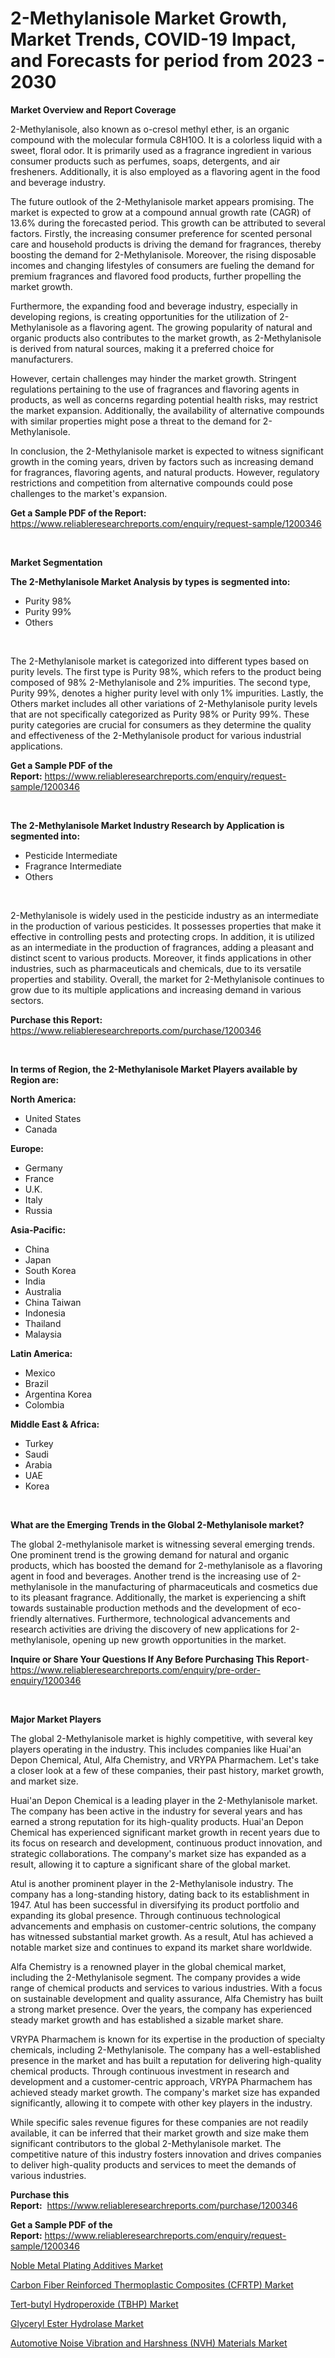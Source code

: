 <p><h1>2-Methylanisole Market Growth, Market Trends, COVID-19 Impact, and Forecasts for period from 2023 - 2030</h1></p><p><strong>Market Overview and Report Coverage</strong></p>
<p><p>2-Methylanisole, also known as o-cresol methyl ether, is an organic compound with the molecular formula C8H10O. It is a colorless liquid with a sweet, floral odor. It is primarily used as a fragrance ingredient in various consumer products such as perfumes, soaps, detergents, and air fresheners. Additionally, it is also employed as a flavoring agent in the food and beverage industry.</p><p>The future outlook of the 2-Methylanisole market appears promising. The market is expected to grow at a compound annual growth rate (CAGR) of 13.6% during the forecasted period. This growth can be attributed to several factors. Firstly, the increasing consumer preference for scented personal care and household products is driving the demand for fragrances, thereby boosting the demand for 2-Methylanisole. Moreover, the rising disposable incomes and changing lifestyles of consumers are fueling the demand for premium fragrances and flavored food products, further propelling the market growth.</p><p>Furthermore, the expanding food and beverage industry, especially in developing regions, is creating opportunities for the utilization of 2-Methylanisole as a flavoring agent. The growing popularity of natural and organic products also contributes to the market growth, as 2-Methylanisole is derived from natural sources, making it a preferred choice for manufacturers.</p><p>However, certain challenges may hinder the market growth. Stringent regulations pertaining to the use of fragrances and flavoring agents in products, as well as concerns regarding potential health risks, may restrict the market expansion. Additionally, the availability of alternative compounds with similar properties might pose a threat to the demand for 2-Methylanisole.</p><p>In conclusion, the 2-Methylanisole market is expected to witness significant growth in the coming years, driven by factors such as increasing demand for fragrances, flavoring agents, and natural products. However, regulatory restrictions and competition from alternative compounds could pose challenges to the market's expansion.</p></p>
<p><strong>Get a Sample PDF of the Report:</strong> <a href="https://www.reliableresearchreports.com/enquiry/request-sample/1200346">https://www.reliableresearchreports.com/enquiry/request-sample/1200346</a></p>
<p>&nbsp;</p>
<p><strong>Market Segmentation</strong></p>
<p><strong>The 2-Methylanisole Market Analysis by types is segmented into:</strong></p>
<p><ul><li>Purity 98%</li><li>Purity 99%</li><li>Others</li></ul></p>
<p>&nbsp;</p>
<p><p>The 2-Methylanisole market is categorized into different types based on purity levels. The first type is Purity 98%, which refers to the product being composed of 98% 2-Methylanisole and 2% impurities. The second type, Purity 99%, denotes a higher purity level with only 1% impurities. Lastly, the Others market includes all other variations of 2-Methylanisole purity levels that are not specifically categorized as Purity 98% or Purity 99%. These purity categories are crucial for consumers as they determine the quality and effectiveness of the 2-Methylanisole product for various industrial applications.</p></p>
<p><strong>Get a Sample PDF of the Report:</strong>&nbsp;<a href="https://www.reliableresearchreports.com/enquiry/request-sample/1200346">https://www.reliableresearchreports.com/enquiry/request-sample/1200346</a></p>
<p>&nbsp;</p>
<p><strong>The 2-Methylanisole Market Industry Research by Application is segmented into:</strong></p>
<p><ul><li>Pesticide Intermediate</li><li>Fragrance Intermediate</li><li>Others</li></ul></p>
<p>&nbsp;</p>
<p><p>2-Methylanisole is widely used in the pesticide industry as an intermediate in the production of various pesticides. It possesses properties that make it effective in controlling pests and protecting crops. In addition, it is utilized as an intermediate in the production of fragrances, adding a pleasant and distinct scent to various products. Moreover, it finds applications in other industries, such as pharmaceuticals and chemicals, due to its versatile properties and stability. Overall, the market for 2-Methylanisole continues to grow due to its multiple applications and increasing demand in various sectors.</p></p>
<p><strong>Purchase this Report:</strong>&nbsp; <a href="https://www.reliableresearchreports.com/purchase/1200346">https://www.reliableresearchreports.com/purchase/1200346</a></p>
<p>&nbsp;</p>
<p><strong>In terms of Region, the 2-Methylanisole Market Players available by Region are:</strong></p>
<p>
    <p> <strong> North America: </strong>
        <ul>
            <li>United States</li>
            <li>Canada</li>
        </ul>
        </p> 
    <p> <strong> Europe: </strong>
        <ul>
            <li>Germany</li>
            <li>France</li>
            <li>U.K.</li>
            <li>Italy</li>
            <li>Russia</li>
        </ul>
        </p> 
    <p> <strong> Asia-Pacific: </strong>
        <ul>
            <li>China</li>
            <li>Japan</li>
            <li>South Korea</li>
            <li>India</li>
            <li>Australia</li>
            <li>China Taiwan</li>
            <li>Indonesia</li>
            <li>Thailand</li>
            <li>Malaysia</li>
        </ul>
        </p> 
    <p> <strong> Latin America: </strong>
        <ul>
            <li>Mexico</li>
            <li>Brazil</li>
            <li>Argentina Korea</li>
            <li>Colombia</li>
        </ul>
        </p> 
    <p> <strong> Middle East & Africa: </strong>
        <ul>
            <li>Turkey</li>
            <li>Saudi</li>
            <li>Arabia</li>
            <li>UAE</li>
            <li>Korea</li>
        </ul>
    </p>
    </p>
<p>&nbsp;</p>
<p><strong>What are the Emerging Trends in the Global 2-Methylanisole market?</strong></p>
<p><p>The global 2-methylanisole market is witnessing several emerging trends. One prominent trend is the growing demand for natural and organic products, which has boosted the demand for 2-methylanisole as a flavoring agent in food and beverages. Another trend is the increasing use of 2-methylanisole in the manufacturing of pharmaceuticals and cosmetics due to its pleasant fragrance. Additionally, the market is experiencing a shift towards sustainable production methods and the development of eco-friendly alternatives. Furthermore, technological advancements and research activities are driving the discovery of new applications for 2-methylanisole, opening up new growth opportunities in the market.</p></p>
<p><strong>Inquire or Share Your Questions If Any Before Purchasing This Report</strong>- <a href="https://www.reliableresearchreports.com/enquiry/pre-order-enquiry/1200346">https://www.reliableresearchreports.com/enquiry/pre-order-enquiry/1200346</a></p>
<p>&nbsp;</p>
<p><strong>Major Market Players</strong></p>
<p><p>The global 2-Methylanisole market is highly competitive, with several key players operating in the industry. This includes companies like Huai'an Depon Chemical, Atul, Alfa Chemistry, and VRYPA Pharmachem. Let's take a closer look at a few of these companies, their past history, market growth, and market size.</p><p>Huai'an Depon Chemical is a leading player in the 2-Methylanisole market. The company has been active in the industry for several years and has earned a strong reputation for its high-quality products. Huai'an Depon Chemical has experienced significant market growth in recent years due to its focus on research and development, continuous product innovation, and strategic collaborations. The company's market size has expanded as a result, allowing it to capture a significant share of the global market.</p><p>Atul is another prominent player in the 2-Methylanisole industry. The company has a long-standing history, dating back to its establishment in 1947. Atul has been successful in diversifying its product portfolio and expanding its global presence. Through continuous technological advancements and emphasis on customer-centric solutions, the company has witnessed substantial market growth. As a result, Atul has achieved a notable market size and continues to expand its market share worldwide.</p><p>Alfa Chemistry is a renowned player in the global chemical market, including the 2-Methylanisole segment. The company provides a wide range of chemical products and services to various industries. With a focus on sustainable development and quality assurance, Alfa Chemistry has built a strong market presence. Over the years, the company has experienced steady market growth and has established a sizable market share.</p><p>VRYPA Pharmachem is known for its expertise in the production of specialty chemicals, including 2-Methylanisole. The company has a well-established presence in the market and has built a reputation for delivering high-quality chemical products. Through continuous investment in research and development and a customer-centric approach, VRYPA Pharmachem has achieved steady market growth. The company's market size has expanded significantly, allowing it to compete with other key players in the industry.</p><p>While specific sales revenue figures for these companies are not readily available, it can be inferred that their market growth and size make them significant contributors to the global 2-Methylanisole market. The competitive nature of this industry fosters innovation and drives companies to deliver high-quality products and services to meet the demands of various industries.</p></p>
<p><strong>Purchase this Report:</strong>&nbsp;&nbsp;<a href="https://www.reliableresearchreports.com/purchase/1200346">https://www.reliableresearchreports.com/purchase/1200346</a></p>
<p></p>
<p><strong>Get a Sample PDF of the Report:</strong>&nbsp;<a href="https://www.reliableresearchreports.com/enquiry/request-sample/1200346">https://www.reliableresearchreports.com/enquiry/request-sample/1200346</a></p>
<p><p><a href="https://github.com/aashishrp/Market-Research-Report-List-1/blob/main/noble-metal-plating-additives-market.md">Noble Metal Plating Additives Market</a></p><p><a href="https://github.com/aashishrp02/Market-Research-Report-List-1/blob/main/carbon-fiber-reinforced-thermoplastic-composites-cfrtp-market.md">Carbon Fiber Reinforced Thermoplastic Composites (CFRTP) Market</a></p><p><a href="https://github.com/aasishrp01/Market-Research-Report-List-1/blob/main/tert-butyl-hydroperoxide-tbhp-market.md">Tert-butyl Hydroperoxide (TBHP) Market</a></p><p><a href="https://github.com/rahu1506/Market-Research-Report-List-1/blob/main/glyceryl-ester-hydrolase-market.md">Glyceryl Ester Hydrolase Market</a></p><p><a href="https://github.com/Paul14Anderson63/Market-Research-Report-List-1/blob/main/automotive-noise-vibration-and-harshness-nvh-materials-market.md">Automotive Noise Vibration and Harshness (NVH) Materials Market</a></p></p>